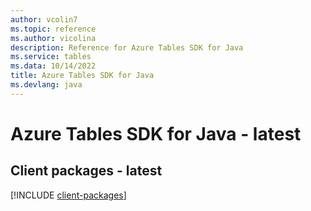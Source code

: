 ```yaml
---
author: vcolin7
ms.topic: reference
ms.author: vicolina
description: Reference for Azure Tables SDK for Java
ms.service: tables
ms.data: 10/14/2022
title: Azure Tables SDK for Java
ms.devlang: java
---
```

# Azure Tables SDK for Java - latest

## Client packages - latest
[!INCLUDE [client-packages](tables-client-index.md)]